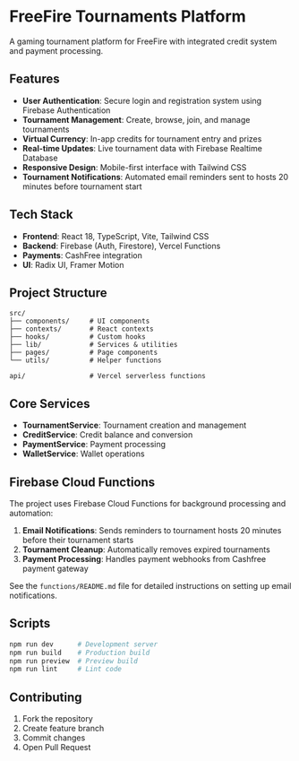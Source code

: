 # FreeFire Tournaments Platform

A gaming tournament platform for FreeFire with integrated credit system and payment processing.

## Features

- **User Authentication**: Secure login and registration system using Firebase Authentication
- **Tournament Management**: Create, browse, join, and manage tournaments
- **Virtual Currency**: In-app credits for tournament entry and prizes
- **Real-time Updates**: Live tournament data with Firebase Realtime Database
- **Responsive Design**: Mobile-first interface with Tailwind CSS
- **Tournament Notifications**: Automated email reminders sent to hosts 20 minutes before tournament start

## Tech Stack

- **Frontend**: React 18, TypeScript, Vite, Tailwind CSS
- **Backend**: Firebase (Auth, Firestore), Vercel Functions
- **Payments**: CashFree integration
- **UI**: Radix UI, Framer Motion



## Project Structure

```
src/
├── components/     # UI components
├── contexts/       # React contexts
├── hooks/          # Custom hooks
├── lib/            # Services & utilities
├── pages/          # Page components
└── utils/          # Helper functions

api/                # Vercel serverless functions
```

## Core Services

- **TournamentService**: Tournament creation and management
- **CreditService**: Credit balance and conversion
- **PaymentService**: Payment processing
- **WalletService**: Wallet operations

## Firebase Cloud Functions

The project uses Firebase Cloud Functions for background processing and automation:

1. **Email Notifications**: Sends reminders to tournament hosts 20 minutes before their tournament starts
2. **Tournament Cleanup**: Automatically removes expired tournaments 
3. **Payment Processing**: Handles payment webhooks from Cashfree payment gateway

See the `functions/README.md` file for detailed instructions on setting up email notifications.

## Scripts

```bash
npm run dev      # Development server
npm run build    # Production build
npm run preview  # Preview build
npm run lint     # Lint code
```

## Contributing

1. Fork the repository
2. Create feature branch
3. Commit changes
4. Open Pull Request 